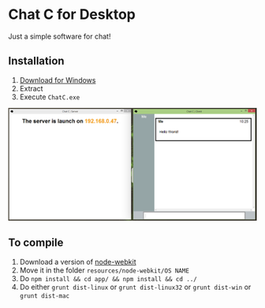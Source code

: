 # Chat C for Desktop

Just a simple software for chat!

## Installation

1. [Download for Windows](https://raw.githubusercontent.com/cedced19/ChatC/master/dist/Windows.zip)
2. Extract
3. Execute `ChatC.exe`

![Demo](demo.png)

## To compile

1. Download a version of [node-webkit](https://github.com/rogerwang/node-webkit)
2. Move it in the folder `resources/node-webkit/OS NAME`
3. Do `npm install && cd app/ && npm install && cd ../`
4. Do either `grunt dist-linux` or `grunt dist-linux32` or `grunt dist-win` or `grunt dist-mac`